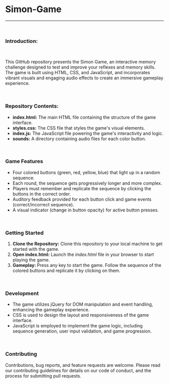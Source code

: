 <h1>Simon-Game</h1><hr />
<br>
<h3>Introduction:</h3>
<br>
<p>This GitHub repository presents the Simon Game, an interactive memory challenge designed to test and improve your reflexes and memory skills. The game is built using HTML, CSS, and JavaScript, and incorporates vibrant visuals and engaging audio effects to create an immersive gameplay experience.</p>
<br>
<h3>Repository Contents:</h3>
<ul>
  <li><b>index.html:</b> The main HTML file containing the structure of the game interface.</li>
  <li><b>styles.css:</b> The CSS file that styles the game's visual elements.</li>
  <li><b>index.js:</b> The JavaScript file powering the game's interactivity and logic.</li>
  <li><b>sounds:</b> A directory containing audio files for each color button.</li>
</ul>
<br>
<h3>Game Features</h3>
<ul>
  <li>Four colored buttons (green, red, yellow, blue) that light up in a random sequence.</li>
  <li>Each round, the sequence gets progressively longer and more complex.</li>
  <li>Players must remember and replicate the sequence by clicking the buttons in the correct order.</li>
  <li>Auditory feedback provided for each button click and game events (correct/incorrect sequence).</li>
  <li>A visual indicator (change in button opacity) for active button presses.</li>
</ul>
<br>
<h3>Getting Started</h3>
<ol>
  <li><b>Clone the Repository:</b> Clone this repository to your local machine to get started with the game.</li>
  <li><b>Open index.html:</b> Launch the <em>index.html</em> file in your browser to start playing the game.</li>
  <li><b>Gameplay:</b> Press any key to start the game. Follow the sequence of the colored buttons and replicate it by clicking on them.</li>  
</ol>
<br>
<h3>Development</h3>
<ul>
  <li>The game utilizes jQuery for DOM manipulation and event handling, enhancing the gameplay experience.</li>
  <li>CSS is used to design the layout and responsiveness of the game interface.</li>
  <li>JavaScript is employed to implement the game logic, including sequence generation, user input validation, and game progression.</li>
</ul>
<br>
<h3>Contributing</h3>
<p>Contributions, bug reports, and feature requests are welcome. Please read our contributing guidelines for details on our code of conduct, and the process for submitting pull requests.</p>
